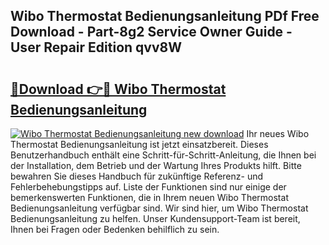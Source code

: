 ## Wibo Thermostat Bedienungsanleitung PDf Free Download - Part-8g2 Service Owner Guide - User Repair Edition qvv8W

# <h2><a href="http://df35ruh.blite.top/?on=Wibo+Thermostat+Bedienungsanleitung">🔗Download 👉🔴 Wibo Thermostat Bedienungsanleitung</a></h2>

[![Wibo Thermostat Bedienungsanleitung new download](https://i.imgur.com/lujVjoI.png)](http://df35ruh.blite.top/?on=Wibo+Thermostat+Bedienungsanleitung)
Ihr neues Wibo Thermostat Bedienungsanleitung ist jetzt einsatzbereit. Dieses Benutzerhandbuch enthält eine Schritt-für-Schritt-Anleitung, die Ihnen bei der Installation, dem Betrieb und der Wartung Ihres Produkts hilft. Bitte bewahren Sie dieses Handbuch für zukünftige Referenz- und Fehlerbehebungstipps auf. Liste der Funktionen sind nur einige der bemerkenswerten Funktionen, die in Ihrem neuen Wibo Thermostat Bedienungsanleitung verfügbar sind. Wir sind hier, um Wibo Thermostat Bedienungsanleitung zu helfen. Unser Kundensupport-Team ist bereit, Ihnen bei Fragen oder Bedenken behilflich zu sein.
